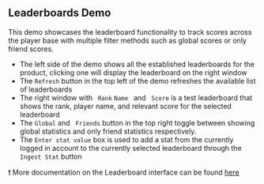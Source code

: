 ## **Leaderboards Demo**
This demo showcases the leaderboard functionality to track scores across the player base with multiple filter methods such as global scores or only friend scores.
- The left side of the demo shows all the established leaderboards for the product, clicking one will display the leaderboard on the right window
- The ``Refresh`` button in the top left of the demo refreshes the available list of leaderboards
- The right window with `` Rank`` ``Name `` and `` Score`` is a test leaderboard that shows the rank, player name, and relevant score for the selected leaderboard
- The ``Global`` and `` Friends`` button in the top right toggle between showing global statistics and only friend statistics respectively.
- The ``Enter stat value`` box is used to add a stat from the currently logged in account to the currently selected leaderboard through the ``Ingest Stat`` button


❗ More documentation on the Leaderboard interface can be found [here](https://dev.epicgames.com/docs/game-services/leaderboards)